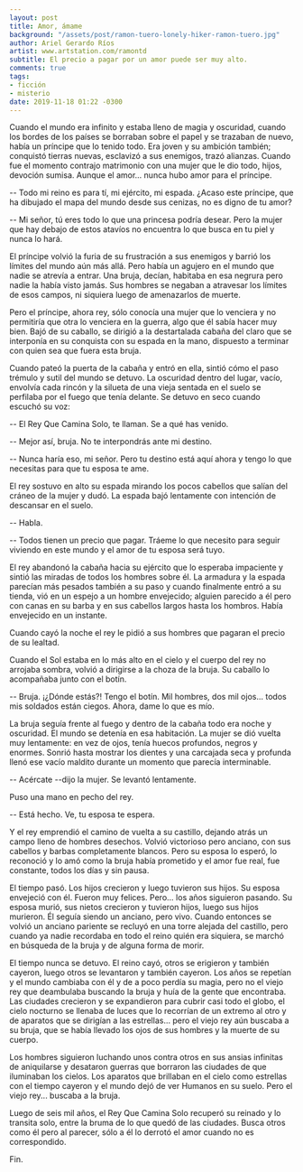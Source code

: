 ```yaml
---
layout: post
title: Amor, ámame
background: "/assets/post/ramon-tuero-lonely-hiker-ramon-tuero.jpg"
author: Ariel Gerardo Ríos
artist: www.artstation.com/ramontd
subtitle: El precio a pagar por un amor puede ser muy alto.
comments: true
tags:
- ficción
- misterio
date: 2019-11-18 01:22 -0300
---
```

Cuando el mundo era infinito y estaba lleno de magia y oscuridad, cuando los
bordes de los países se borraban sobre el papel y se trazaban de nuevo, había
un príncipe que lo tenido todo. Era joven y su ambición también; conquistó
tierras nuevas, esclavizó a sus enemigos, trazó alianzas. Cuando fue el momento
contrajo matrimonio con una mujer que le dio todo, hijos, devoción sumisa.
Aunque el amor... nunca hubo amor para el príncipe.

-- Todo mi reino es para tí, mi ejército, mi espada. ¿Acaso este príncipe, que
ha dibujado el mapa del mundo desde sus cenizas, no es digno de tu amor?

-- Mi señor, tú eres todo lo que una princesa podría desear. Pero la mujer que
hay debajo de estos atavíos no encuentra lo que busca en tu piel y nunca lo
hará.

El príncipe volvió la furia de su frustración a sus enemigos y barrió los
límites del mundo aún más allá. Pero había un agujero en el mundo que nadie se
atrevía a entrar. Una bruja, decían, habitaba en esa negrura pero nadie la
había visto jamás. Sus hombres se negaban a atravesar los límites de esos
campos, ni siquiera luego de amenazarlos de muerte.

Pero el príncipe, ahora rey, sólo conocía una mujer que lo venciera y no
permitiría que otra lo venciera en la guerra, algo que él sabía hacer muy bien.
Bajó de su caballo, se dirigió a la destartalada cabaña del claro que se
interponía en su conquista con su espada en la mano, dispuesto a terminar con
quien sea que fuera esta bruja.

Cuando pateó la puerta de la cabaña y entró en ella, sintió cómo el paso
trémulo y sutil del mundo se detuvo. La oscuridad dentro del lugar, vacío,
envolvía cada rincón y la silueta de una vieja sentada en el suelo se perfilaba
por el fuego que tenía delante. Se detuvo en seco cuando escuchó su voz:

-- El Rey Que Camina Solo, te llaman. Se a qué has venido.

-- Mejor así, bruja. No te interpondrás ante mi destino.

-- Nunca haría eso, mi señor. Pero tu destino está aquí ahora y tengo lo que
necesitas para que tu esposa te ame.

El rey sostuvo en alto su espada mirando los pocos cabellos que salían del
cráneo de la mujer y dudó. La espada bajó lentamente con intención de descansar
en el suelo.

-- Habla.

-- Todos tienen un precio que pagar. Tráeme lo que necesito para seguir
viviendo en este mundo y el amor de tu esposa será tuyo.

El rey abandonó la cabaña hacia su ejército que lo esperaba impaciente y sintió
las miradas de todos los hombres sobre él. La armadura y la espada parecían más
pesados también a su paso y cuando finalmente entró a su tienda, vió en un
espejo a un hombre envejecido; alguien parecido a él pero con canas en su barba
y en sus cabellos largos hasta los hombros. Había envejecido en un instante.

Cuando cayó la noche el rey le pidió a sus hombres que pagaran el precio de su
lealtad.

Cuando el Sol estaba en lo más alto en el cielo y el cuerpo del rey no
arrojaba sombra, volvió a dirigirse a la choza de la bruja. Su caballo lo
acompañaba junto con el botín.

-- Bruja. ¡¿Dónde estás?! Tengo el botín. Mil hombres, dos mil ojos... todos
mis soldados están ciegos. Ahora, dame lo que es mío.

La bruja seguía frente al fuego y dentro de la cabaña todo era noche y
oscuridad. El mundo se detenía en esa habitación. La mujer se dió vuelta muy
lentamente: en vez de ojos, tenía huecos profundos, negros y enormes. Sonrió
hasta mostrar los dientes y una carcajada seca y profunda llenó ese vacío
maldito durante un momento que parecía interminable.

-- Acércate --dijo la mujer. Se levantó lentamente.

Puso una mano en pecho del rey.

-- Está hecho. Ve, tu esposa te espera.

Y el rey emprendió el camino de vuelta a su castillo, dejando atrás un campo
lleno de hombres desechos. Volvió victorioso pero anciano, con sus cabellos y
barbas completamente blancos. Pero su esposa lo esperó, lo reconoció y lo amó
como la bruja había prometido y el amor fue real, fue constante, todos los días
y sin pausa.

El tiempo pasó. Los hijos crecieron y luego tuvieron sus hijos. Su esposa
envejeció con él. Fueron muy felices. Pero... los años siguieron pasando. Su
esposa murió, sus nietos crecieron y tuvieron hijos, luego sus hijos murieron.
Él seguía siendo un anciano, pero vivo. Cuando entonces se volvió un anciano
pariente se recluyó en una torre alejada del castillo, pero cuando ya nadie
recordaba en todo el reino quién era siquiera, se marchó en búsqueda de la
bruja y de alguna forma de morir.

El tiempo nunca se detuvo. El reino cayó, otros se erigieron y también cayeron,
luego otros se levantaron y también cayeron. Los años se repetían y el mundo
cambiaba con él y de a poco perdía su magia, pero no el viejo rey que
deambulaba buscando la bruja y huía de la gente que encontraba. Las ciudades
crecieron y se expandieron para cubrir casi todo el globo, el cielo nocturno se
llenaba de luces que lo recorrían de un extremo al otro y de aparatos que se
dirigían a las estrellas... pero el viejo rey aún buscaba a su bruja, que se
había llevado los ojos de sus hombres y la muerte de su cuerpo.

Los hombres siguieron luchando unos contra otros en sus ansias infinitas de
aniquilarse y desataron guerras que borraron las ciudades de que iluminaban los
cielos. Los aparatos que brillaban en el cielo como estrellas con el tiempo
cayeron y el mundo dejó de ver Humanos en su suelo. Pero el viejo rey...
buscaba a la bruja.

Luego de seis mil años, el Rey Que Camina Solo recuperó su reinado y lo
transita solo, entre la bruma de lo que quedó de las ciudades. Busca otros como
él pero al parecer, sólo a él lo derrotó el amor cuando no es correspondido.

Fin.
